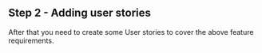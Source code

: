 ## Step 2 - Adding user stories

After that you need to create some User stories to cover the above feature requirements. 

